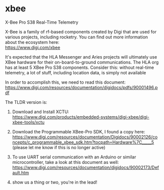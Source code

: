 # xbee
X-Bee Pro S38 Real-Time Telemetry

X-Bee is a family of rf-based components created by Digi that are used for various projects, including rocketry. You can find out more information about the ecosystem here:
<br/>https://www.digi.com/xbee

It's expected that the HLA Messenger and Aries projects will ultimately use XBee hardware for their on-board-to-ground communications. The HLA org has at least 5 XBee Pro S38 components. Consider this: without real-time telemetry, a lot of stuff, including location data, is simply not available

In order to accomplish this, we need to read this document: 
<br/>https://www.digi.com/resources/documentation/digidocs/pdfs/90001496.pdf

The TLDR version is:
1) Download and Install XCTU:
<br/>https://www.digi.com/products/embedded-systems/digi-xbee/digi-xbee-tools/xctu

2) Download the Programmable XBee-Pro SDK, I found a copy here:
<br/>https://www.digi.com/resources/documentation/Digidocs/90002126/concepts/c_programmable_xbee_sdk.htm?tocpath=Hardware%7C_____5
<br/>(please let me know if this is no longer active)

3) To use UART serial communication with an Arduino or similar microcontroller, take a look at this document as well:
<br/>https://www.digi.com/resources/documentation/digidocs/90002173/Default.htm

4) show us a thing or two, you're in the lead!
